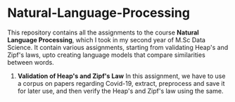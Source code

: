 # Natural-Language-Processing

This repository contains all the assignments to the course **Natural Language Processing**, which I took in my second year of M.Sc Data Science. It contain various assignments, starting from validating Heap's and Zipf's laws, upto creating language models that compare similarities between words.

1) **Validation of Heap's and Zipf's Law**
   In this assignment, we have to use a corpus on papers regarding Covid-19, extract, preprocess and save it for later use, and then verify the Heap's and Zipf's law using the same.
